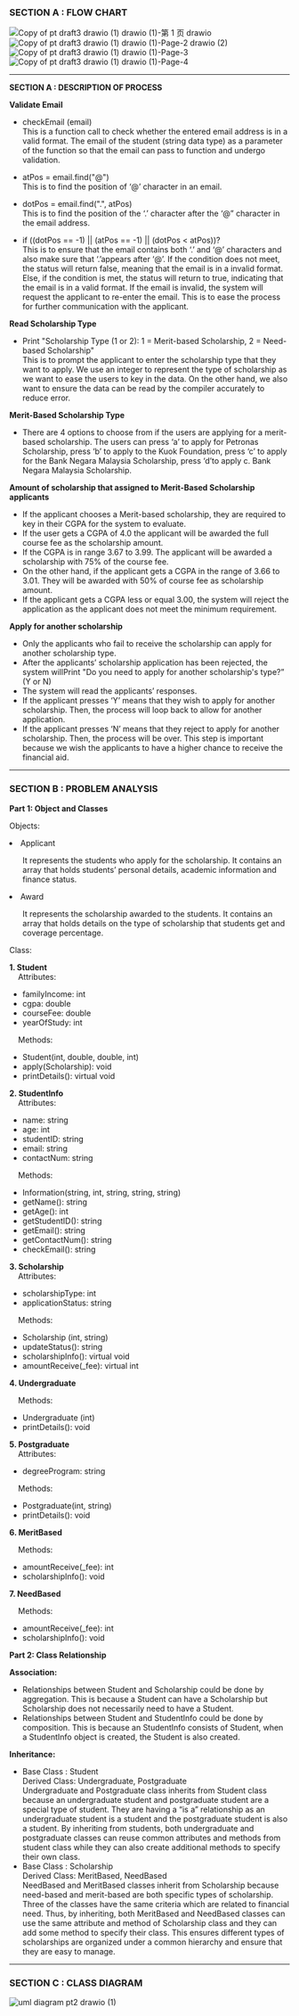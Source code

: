 ### SECTION A : FLOW CHART


![Copy of pt draft3 drawio (1) drawio (1)-第 1 页 drawio](https://github.com/jjn7702/SECJ1023-PT2/assets/152403691/379aeef1-56ae-4778-824c-5d8cf9c7e312)
![Copy of pt draft3 drawio (1) drawio (1)-Page-2 drawio (2)](https://github.com/jjn7702/SECJ1023-PT2/assets/152403691/90c1bfc4-e8cd-492d-9387-78e5fe8a34c4)
![Copy of pt draft3 drawio (1) drawio (1)-Page-3](https://github.com/jjn7702/SECJ1023-PT2/assets/152403691/37079d25-fe5d-495c-a20c-f59c4e3bc5c8)
![Copy of pt draft3 drawio (1) drawio (1)-Page-4](https://github.com/jjn7702/SECJ1023-PT2/assets/152403691/1edc8533-87fd-4f28-b18b-e978a890c350)

---
**SECTION A : DESCRIPTION OF PROCESS**

**Validate Email**
<ul>
<li>checkEmail (email)</li>
This is a function call to check whether the entered email address is in a valid format. The email of the student (string data type)  as a parameter of the function so that the email can pass to function and undergo validation.
  </ul>
  <ul>
<li>atPos = email.find("@")</li>
This is to find the position of ‘@’ character in an email.
    </ul>
    <ul>
<li>dotPos = email.find(".", atPos)</li>
This is to find the position of the ‘.’ character after the ‘@” character in the email address.
      </ul>
      <ul>
<li>if ((dotPos == -1) || (atPos == -1) || (dotPos < atPos))? </li>
This is to ensure that the email contains both ‘.’ and ‘@’ characters and also make sure that ‘.’appears after ‘@’. If the condition does not meet, the status will return false, meaning that the email is in a invalid format. Else, if the condition is met, the status will return to true, indicating that the email is in a valid format.  If the email is invalid, the system will request the applicant to re-enter the email. This is to ease the process for further communication with the applicant. 
</ul>

**Read Scholarship Type**
<ul>
<li>Print "Scholarship Type (1 or 2): 1 = Merit-based Scholarship, 2 = Need-based Scholarship"</li>
This is to prompt the applicant to enter the scholarship type that they want to apply. We use an integer to represent the type of scholarship as we want to ease the users to key in the data. On the other hand, we also want to ensure the data can be read by the compiler accurately to reduce error.
</ul>

  
**Merit-Based Scholarship Type**
<ul>
<li>There are 4 options to choose from if the users are applying for a merit-based scholarship. The users can press ‘a’ to apply for Petronas Scholarship, press  ‘b’ to apply to the Kuok Foundation, press ‘c’ to apply for the Bank Negara Malaysia Scholarship, press ‘d’to apply c. Bank Negara Malaysia Scholarship.</li>
</ul>

  
**Amount of scholarship that assigned to Merit-Based Scholarship applicants**
<ul>
 <li>If the applicant chooses a Merit-based scholarship, they are required to key in their CGPA for the system to evaluate.</li> 
<li>If the user gets a CGPA of 4.0 the applicant will be awarded the full course fee as the scholarship amount.</li> 
<li>If the CGPA is in range 3.67 to 3.99. The applicant will be awarded a scholarship with 75% of the course fee.</li> 
<li>On the other hand, if the applicant gets a CGPA in the range of 3.66 to 3.01. They will be awarded with 50% of course fee as scholarship amount. </li>
<li>If the applicant gets a CGPA less or equal 3.00, the system will reject the application as the applicant does not meet the minimum requirement. </li>
</ul>

  
**Apply for another scholarship**
<ul>
<li>Only the applicants who fail to receive the scholarship can apply for another scholarship type.</li> 
<li>After the applicants’ scholarship application has been rejected, the system willPrint "Do you need to apply for another scholarship's type?” (Y or N)</li>
<li>The system will read the applicants’ responses. </li>
<li>If the applicant presses ‘Y’ means that they wish to apply for another scholarship. Then, the process will loop back to allow for another application. </li>
<li>If the applicant presses ‘N’ means that they reject to apply for another scholarship. Then, the process will be over. This step is important because we wish the applicants to have a higher chance to receive the financial aid. </li>
</ul>


---
### SECTION B : PROBLEM ANALYSIS

**Part 1: Object and Classes**

Objects:
<li>Applicant</li>
<ul>
It represents the students who apply for the scholarship.
It contains an array that holds students’ personal details, academic information and finance status.
  </ul>
<li>Award</li>
<ul>
It represents the scholarship awarded to the students.
It contains an array that holds details on the type of scholarship that students get and coverage percentage.
</ul>

Class: 
<p><b>1. Student</b><br>
&nbsp &nbsp Attributes:</p>
<ul>
  <li>familyIncome: int</li>
  <li>cgpa: double</li>
  <li>courseFee: double</li>
  <li>yearOfStudy: int</li>
</ul>

<p> &nbsp &nbsp Methods:</p>
<ul>
  <li>Student(int, double, double, int)</li>
  <li>apply(Scholarship): void</li>
  <li>printDetails(): virtual void</li>
</ul>

<p><b>2. StudentInfo</b><br>
&nbsp &nbsp Attributes:</p>
<ul>
  <li>name: string</li>
  <li>age: int</li>
  <li>studentID: string</li>
  <li>email: string</li>
  <li>contactNum: string</li>
</ul>

<p> &nbsp &nbsp Methods:</p>
<ul>
  <li>Information(string, int, string, string, string)</li>
  <li>getName(): string</li>
  <li>getAge(): int</li>
  <li>getStudentID(): string</li>
  <li>getEmail(): string</li>
  <li>getContactNum(): string</li>
  <li>checkEmail(): string</li>
</ul>

<p><b>3. Scholarship</b><br>
&nbsp &nbsp Attributes:</p>
<ul>
  <li>scholarshipType: int</li>
  <li>applicationStatus: string</li>
</ul>

<p> &nbsp &nbsp Methods:</p>
<ul>
  <li> Scholarship (int, string)</li>
  <li> updateStatus(): string </li>
  <li> scholarshipInfo(): virtual void </li>
  <li> amountReceive(_fee): virtual int</li>
</ul>

<p><b>4. Undergraduate </b><br>
<p> &nbsp &nbsp Methods:</p>
<ul>
  <li> Undergraduate (int)</li>
  <li> printDetails(): void </li>
</ul>

<p><b>5. Postgraduate </b><br>
&nbsp &nbsp Attributes:</p>
<ul>
  <li>degreeProgram: string</li>
</ul>

<p> &nbsp &nbsp Methods:</p>
<ul>
  <li> Postgraduate(int, string) </li>
  <li> printDetails(): void </li>
</ul>

<p><b>6. MeritBased </b><br>
<p> &nbsp &nbsp Methods:</p>
<ul>
  <li> amountReceive(_fee): int </li>
  <li> scholarshipInfo(): void </li>
</ul>

<p><b>7. NeedBased </b><br>
<p> &nbsp &nbsp Methods:</p>
<ul>
  <li> amountReceive(_fee): int </li>
  <li> scholarshipInfo(): void </li>
</ul>

**Part 2: Class Relationship**

**Association:** <p align="justify">
   - Relationships between Student and Scholarship could be done by aggregation. This is because a Student can have a Scholarship but Scholarship does not necessarily need to have a Student. 
   - Relationships between Student and StudentInfo could be done by composition. This is because an StudentInfo consists of Student, when a StudentInfo object is created, the Student is also created.
</p>

**Inheritance:** <p align="justify">
   - Base Class : Student  
     Derived Class: Undergraduate, Postgraduate  
     Undergraduate and Postgraduate class inherits from Student class because an undergraduate student and postgraduate student are a special type of student. They are having a  “is a” relationship as an undergraduate student is a student and the postgraduate student is also a student. By inheriting from students, both undergraduate and postgraduate classes can reuse common attributes and methods from student class while they can also create additional methods to specify their own class.
   - Base Class : Scholarship  
       Derived Class: MeritBased, NeedBased  
       NeedBased and MeritBased classes inherit from Scholarship because need-based and merit-based are both specific types of scholarship. Three of the classes have the same criteria which are related to financial need. Thus, by inheriting, both MeritBased and NeedBased classes can use the same attribute and method of Scholarship class and they can add some method to specify their class. This ensures different types of scholarships are organized under a common hierarchy and ensure that they are easy to manage.


</p>















---
### SECTION C : CLASS DIAGRAM
![uml diagram pt2 drawio (1)](https://github.com/jjn7702/SECJ1023-PT2/assets/148684518/6e5e6d88-a8d3-4509-8bf6-cf9441d714f0)

